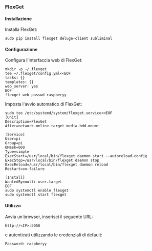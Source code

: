 ### FlexGet

#### Installazione

Installa FlexGet:
```
sudo pip install flexget deluge-client subliminal
```

#### Configurazione

Configura l'interfaccia web di FlexGet:
```
mkdir -p ~/.flexget
tee ~/.flexget/config.yml<<EOF
tasks: {}
templates: {}
web_server: yes
EOF
flexget web passwd raspberyy
```

Imposta l'avvio automatico di FlexGet:
```
sudo tee /etc/systemd/system/flexget.service<<EOF
[Unit]
Description=FlexGet
After=network-online.target media-hdd.mount

[Service]
User=pi
Group=pi
UMask=000
Type=simple
ExecStart=/usr/local/bin/flexget daemon start --autoreload-config
ExecStop=/usr/local/bin/flexget daemon stop
ExecReload=/usr/local/bin/flexget daemon reload
Restart=on-failure

[Install]
WantedBy=multi-user.target
EOF
sudo systemctl enable flexget
sudo systemctl start flexget
```

#### Utilizzo

Avvia un browser, inserisci il seguente URL:
```
http://<IP>:5050
```

e autenticati utilizzando le credenziali di default:
```
Password: raspberyy
```
